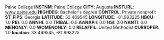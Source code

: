 
Paine College
**INSTNM**: Paine College
**CITY**: Augusta
**INSTURL**: www.paine.edu
**HIGHDEG**: Bachelor's degree
**CONTROL**: Private nonprofit
**ST_FIPS**: Georgia
**LATITUDE**: 33.469545
**LONGITUDE**: -81.993225
**HBCU**: 1.0
**PBI**: 0.0
**ANNHI**: 0.0
**TRIBAL**: 0.0
**AANAPII**: 0.0
**HSI**: 0.0
**NANTI**: 0.0
**MENONLY**: 0.0
**WOMENONLY**: 0.0
**RELAFFIL**: United Methodist
**CURROPER**: 1.0
**location**: 33.469545, -81.993225